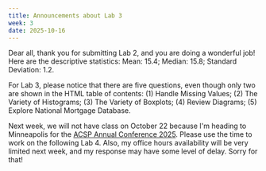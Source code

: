 ```yaml
---
title: Announcements about Lab 3
week: 3
date: 2025-10-16
---
```


Dear all, thank you for submitting Lab 2, and you are doing a wonderful job! Here are the descriptive statistics: Mean: 15.4; Median: 15.8; Standard Deviation: 1.2. 

For Lab 3, please notice that there are five questions, even though only two are shown in the HTML table of contents: (1) Handle Missing Values; (2) The Variety of Histograms; (3) The Variety of Boxplots; (4) Review Diagrams; (5) Explore National Mortgage Database.

Next week, we will not have class on October 22 because I'm heading to Minneapolis for the [ACSP Annual Conference 2025](https://www.acsp.org/page/ConfAbout). Please use the time to work on the following Lab 4. Also, my office hours availability will be very limited next week, and my response may have some level of delay. Sorry for that!

